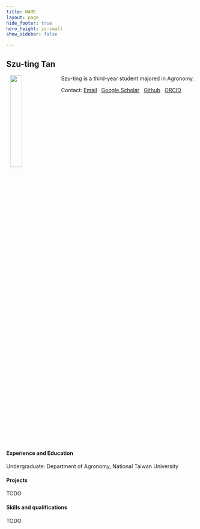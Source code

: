 ```yaml
---
title: NAME
layout: page
hide_footer: true
hero_height: is-small
show_sidebar: false

---
```


## Szu-ting Tan
<img src="../../img/szi-ting.JPG" align="left" hspace="10" width="25%">

Szu-ting is a third-year student majored in Agronomy.

Contact:
<i class="fas fa-at"></i> [Email](mailto:b08601054@ntu.edu.tw)  
<i class="fab fa-google"></i> [Google Scholar]()  
<i class="fab fa-github"></i> [Github]()  
<i class="fab fa-orcid"></i> [ORCID]()  

<br clear="all">

#### Experience and Education
Undergraduate: Department of Agronomy, National Taiwan University

#### Projects
TODO

#### Skills and qualifications
TODO
